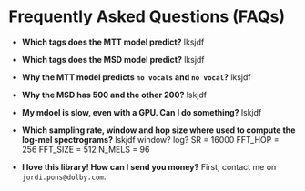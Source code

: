 # Frequently Asked Questions (FAQs)
* **Which tags does the MTT model predict?** lksjdf

* **Which tags does the MSD model predict?** lksjdf

* **Why the MTT model predicts `no vocals` and `no vocal`?** lksjdf

* **Why the MSD has 500 and the other 200?** lskjdf

* **My mdoel is slow, even with a GPU. Can I do something?** lskjdf

* **Which sampling rate, window and hop size where used to compute the log-mel spectrograms?** lskjdf
window?
log?
SR = 16000
FFT_HOP = 256
FFT_SIZE = 512
N_MELS = 96

* **I love this library! How can I send you money?** First, contact me on `jordi.pons@dolby.com`.
